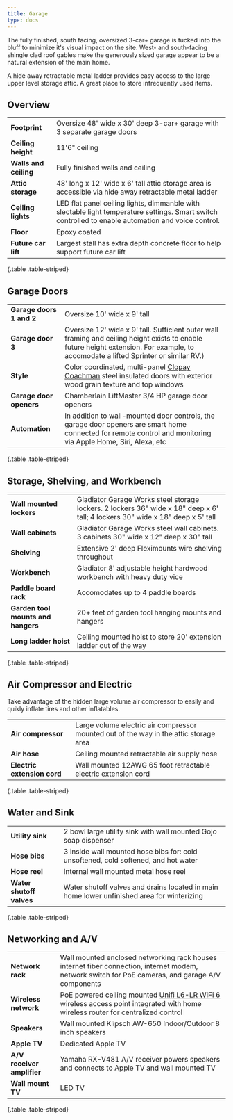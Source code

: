 ```yaml
---
title: Garage
type: docs
---
```


The fully finished, south facing, oversized 3-car+ garage is tucked into the bluff to minimize it's visual impact on the site. West- and south-facing shingle clad roof gables make the generously sized garage appear to be a natural extension of the main home. 

A hide away retractable metal ladder provides easy access to the large upper level storage attic. A great place to store infrequently used items.

## Overview

| | |
|-|-|
|**Footprint**|Oversize 48' wide x 30' deep 3-car+ garage with 3 separate garage doors|
|**Ceiling height**|11'6" ceiling|
|**Walls and ceiling**|Fully finished walls and ceiling|
|**Attic storage**|48' long x 12' wide x 6' tall attic storage area is accessible via hide away retractable metal ladder|
|**Ceiling lights**|LED flat panel ceiling lights, dimmanble with slectable light temperature settings. Smart switch controlled to enable automation and voice control.|
|**Floor**|Epoxy coated|
|**Future car lift**|Largest stall has extra depth concrete floor to help support future car lift|
{.table .table-striped}

## Garage Doors

| | |
|-|-|
|**Garage doors 1 and 2**|Oversize 10' wide x 9' tall|
|**Garage door 3**|Oversize 12' wide x 9' tall. Sufficient outer wall framing and ceiling height exists to enable future height extension. For example, to accomodate a lifted Sprinter or similar RV.)|
|**Style**|Color coordinated, multi-panel [Clopay Coachman](https://www.clopaydoor.com/coachman) steel insulated doors with exterior wood grain texture and top windows| 
|**Garage door openers**|Chamberlain LiftMaster 3/4 HP garage door openers|
|**Automation**|In addition to wall-mounted door controls, the garage door openers are smart home connected for remote control and monitoring via Apple Home, Siri, Alexa, etc|
{.table .table-striped}

## Storage, Shelving, and Workbench

| | |
|-|-|
|**Wall mounted lockers**|Gladiator Garage Works steel storage lockers. 2 lockers 36" wide x 18" deep x 6' tall; 4 lockers 30" wide x 18" deep x 5' tall|
|**Wall cabinets**|Gladiator Garage Works steel wall cabinets. 3 cabinets 30" wide x 12" deep x 30" tall|
|**Shelving**|Extensive 2' deep Fleximounts wire shelving throughout|
|**Workbench**|Gladiator 8' adjustable height hardwood workbench with heavy duty vice|
|**Paddle board rack**|Accomodates up to 4 paddle boards|
|**Garden tool mounts and hangers**|20+ feet of garden tool hanging mounts and hangers|
|**Long ladder hoist**|Ceiling mounted hoist to store 20' extension ladder out of the way|
{.table .table-striped}

## Air Compressor and Electric

Take advantage of the hidden large volume air compressor to easily and quikly inflate tires and other inflatables.

| | |
|-|-|
|**Air compressor**|Large volume electric air compressor mounted out of the way in the attic storage area|
|**Air hose**|Ceiling mounted retractable air supply hose|
|**Electric extension cord**|Wall mounted 12AWG 65 foot retractable electric extension cord|
{.table .table-striped}

## Water and Sink

| | |
|-|-|
|**Utility sink**|2 bowl large utility sink with wall mounted Gojo soap dispenser|
|**Hose bibs**|3 inside wall mounted hose bibs for: cold unsoftened, cold softened, and hot water|
|**Hose reel**|Internal wall mounted metal hose reel|
|**Water shutoff valves**|Water shutoff valves and drains located in main home lower unfinished area for winterizing|
{.table .table-striped}

## Networking and A/V

| | |
|-|-|
|**Network rack**|Wall mounted enclosed networking rack houses internet fiber connection, internet modem, network switch for PoE cameras, and garage A/V components|
|**Wireless network**|PoE powered ceiling mounted [Unifi L6-LR WiFi 6](https://store.ui.com/us/en/pro/category/all-wifi/products/u6-lr) wireless access point integrated with home wireless router for centralized control|
|**Speakers**|Wall mounted Klipsch AW-650 Indoor/Outdoor 8 inch speakers|
|**Apple TV**|Dedicated Apple TV|
|**A/V receiver amplifier**|Yamaha RX-V481 A/V receiver powers speakers and connects to Apple TV and wall mounted TV|
|**Wall mount TV**|LED TV|
{.table .table-striped}
